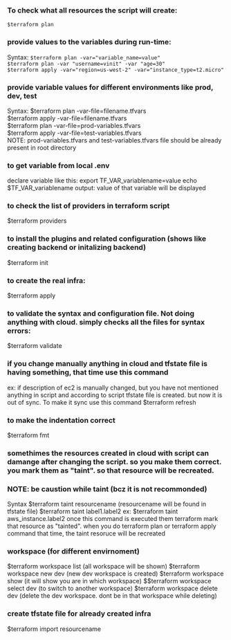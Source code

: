 ### To check what all resources the script will create:
`$terraform plan` <br>

### provide values to the variables during run-time:
Syntax: `$terraform plan -var="variable_name=value"` <br>
`$terraform plan -var "username=vinit" -var "age=30"` <br>
`$terraform apply -var="region=us-west-2" -var="instance_type=t2.micro"` <br>

### provide variable values for different environments like prod, dev, test
Syntax: $terraform plan -var-file=filename.tfvars <br>
$terraform apply -var-file=filename.tfvars <br>
$terraform plan -var-file=prod-variables.tfvars <br>
$terraform apply -var-file=test-variables.tfvars <br>
NOTE: prod-variables.tfvars and test-variables.tfvars file should be already present in root directory <br>

### to get variable from local .env 
declare variable like this: 
export TF_VAR_variablename=value
echo $TF_VAR_variablename 
output: value of that variable will be displayed

### to check the list of providers in terraform script
$terraform providers

### to install the plugins and related configuration (shows like creating backend or initalizing backend)
$terraform init

### to create the real infra:
$terraform apply

### to validate the syntax and configuration file. Not doing anything with cloud. simply checks all the files for syntax errors:
$terraform validate

### if you change manually anything in cloud and tfstate file is having something, that time use this command
ex: if description of ec2 is manually changed, but you have not mentioned anything in script and according to script tfstate file is created.
but now it is out of sync. To make it sync use this command
$terraform refresh


### to make the indentation correct
$terraform fmt

### somethimes the resources created in cloud with script can damange after changing the script. so you make them correct. you mark them as "taint". so that resource will be recreated.
### NOTE: be caustion while taint (bcz it is not recommonded)
Syntax $terraform taint resourcename  (resourcename will be found in tfstate file)
$terraform taint label1.label2
ex: $terraform taint aws_instance.label2
once this command is executed them terraform mark that resource as "tainted". when you do terraform plan or terraform apply command that time, the taint resoruce will be recreated

### workspace (for different envirnoment)
$terraform workspace list (all workspace will be shown)
$terraform workspace new dev (new dev workspace is created)
$terraform workspace show (it will show you are in which workspace)
$$terraform workspace select dev (to switch to another workspace)
$terraform workspace delete dev (delete the dev workspace. dont be in that workspace while deleting)

### create tfstate file for already created infra
$terraform import resourcename
